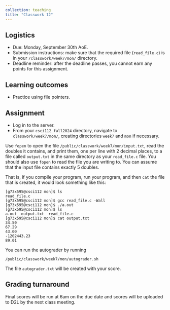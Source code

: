 ```yaml
---
collection: teaching
title: "Classwork 12"
---
```


## Logistics
* Due: Monday, September 30th AoE.
* Submission instructions: make sure that the required file (`read_file.c`) is in your
	`/classwork/week7/mon/` directory.
* Deadline reminder: after the deadline passes, you cannot earn any points for
	this assignment.

## Learning outcomes
* Practice using file pointers.

## Assignment

* Log in to the server.
* From your `csci112_fall2024` directory, navigate to `classwork/week7/mon/`, creating directories `week7` and `mon` if necessary.

Use `fopen` to open the file `/public/classwork/week7/mon/input.txt`, read the
doubles it contains, and print them, one per line with 2 decimal places, to a file called `output.txt`
in the same directory as your `read_file.c` file. You should also use `fopen`
to read the file you are writing to. You can assume that the input
file contains exactly 5 doubles.

That is, if you compile your program, run your program, and then `cat` the file
that is created, it would look something like this:

```
[g73x595@csci112 mon]$ ls
read_file.c
[g73x595@csci112 mon]$ gcc read_file.c -Wall
[g73x595@csci112 mon]$ ./a.out
[g73x595@csci112 mon]$ ls
a.out  output.txt  read_file.c
[g73x595@csci112 mon]$ cat output.txt
34.50
67.29
43.00
-1202443.23
89.01
```

You can run the autograder by running

```
/public/classwork/week7/mon/autograder.sh
```

The file `autograder.txt` will be created with your score.

## Grading turnaround
Final scores will be run at 6am on the due date and scores will be
uploaded to D2L by the next class meeting.
